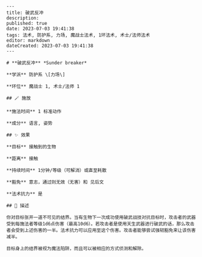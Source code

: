 
    ---
    title: 破武反冲
    description: 
    published: true
    date: 2023-07-03 19:41:38
    tags: 法术, 防护系, 力场, 魔战士法术, 1环法术, 术士/法师法术
    editor: markdown
    dateCreated: 2023-07-03 19:41:38
    ---

    # **破武反冲** *Sunder breaker*

    **学派** 防护系 \[力场\] 

    **环位** 魔战士 1, 术士/法师 1

    ## 🪄 施放

    **施法时间** 1 标准动作

    **成分** 语言, 姿势

    ## ✨ 效果 

    **目标** 接触到的生物 

    **距离** 接触  

    **持续时间** 1分钟/等级（可解消）或直至耗散 

    **豁免** 意志，通过则无效（无害）和 见后文

    **法术抗力** 是

    ## 📖 描述

    你对目标张开一道不可见的结界。当有生物下一次成功使用破武战技对抗目标时，攻击者的武器受到每施法者等级1d6点伤害（最高10d6）。若攻击者是使用天生武器进行破武的话，那么攻击者会受到上述伤害的一半。法术抗力可以应用至这个伤害。攻击者能够尝试强韧豁免来让该伤害减半。

    目标身上的结界被视为魔法陷阱，而且可以被相应的方式侦测和解除。
    
